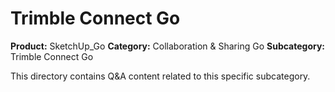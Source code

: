 # Trimble Connect Go

**Product:** SketchUp_Go
**Category:** Collaboration & Sharing Go
**Subcategory:** Trimble Connect Go

This directory contains Q&A content related to this specific subcategory.
